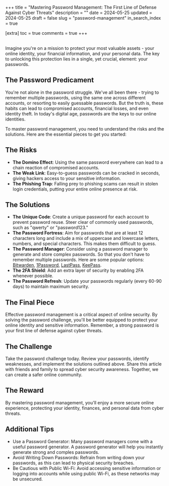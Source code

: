 +++
title = "Mastering Password Management: The First Line of Defense Against Cyber Threats"
description = ""
date = 2024-05-25
updated = 2024-05-25
draft = false
slug = "password-management"
in_search_index = true

[extra]
toc = true
comments = true
+++

<br>
Imagine you're on a mission to protect your most valuable assets - your online identity, your financial information, and your personal data. The key to unlocking this protection lies in a single, yet crucial, element: your passwords.

## The Password Predicament
You're not alone in the password struggle. We've all been there - trying to remember multiple passwords, using the same one across different accounts, or resorting to easily guessable passwords. But the truth is, these habits can lead to compromised accounts, financial losses, and even identity theft.
In today's digital age, passwords are the keys to our online identities.

To master password management, you need to understand the risks and the solutions. Here are the essential pieces to get you started:

## The Risks
- **The Domino Effect**: Using the same password everywhere can lead to a chain reaction of compromised accounts.
- **The Weak Link**: Easy-to-guess passwords can be cracked in seconds, giving hackers access to your sensitive information.
- **The Phishing Trap**: Falling prey to phishing scams can result in stolen login credentials, putting your entire online presence at risk.

## The Solutions
- **The Unique Code**: Create a unique password for each account to prevent password reuse. Steer clear of commonly used passwords, such as "qwerty" or "password123."
- **The Password Fortress**: Aim for passwords that are at least 12 characters long and include a mix of uppercase and lowercase letters, numbers, and special characters. This makes them difficult to guess.
- **The Password Manager**: Consider using a password manager to generate and store complex passwords. So that you don't have to remember multiple passwords. Here are some popular options: [Bitwarden](https://bitwarden.com/products/personal/), [1Password](https://1password.com/security/), [LastPass](https://www.lastpass.com/why-lastpass), [KeePass](https://keepass.info/).
- **The 2FA Shield**: Add an extra layer of security by enabling 2FA whenever possible.
- **The Password Refresh**: Update your passwords regularly (every 60-90 days) to maintain maximum security.

## The Final Piece
Effective password management is a critical aspect of online security. By solving the password challenge, you'll be better equipped to protect your online identity and sensitive information. Remember, a strong password is your first line of defense against cyber threats.

## The Challenge
Take the password challenge today. Review your passwords, identify weaknesses, and implement the solutions outlined above. Share this article with friends and family to spread cyber security awareness. Together, we can create a safer online community.

## The Reward
By mastering password management, you'll enjoy a more secure online experience, protecting your identity, finances, and personal data from cyber threats.

## Additional Tips
- Use a Password Generator: Many password managers come with a useful password generator. A password generator will help you instantly generate strong and comples passwords.
- Avoid Writing Down Passwords: Refrain from writing down your passwords, as this can lead to physical security breaches.
- Be Cautious with Public Wi-Fi: Avoid accessing sensitive information or logging into accounts while using public Wi-Fi, as these networks may be unsecured.